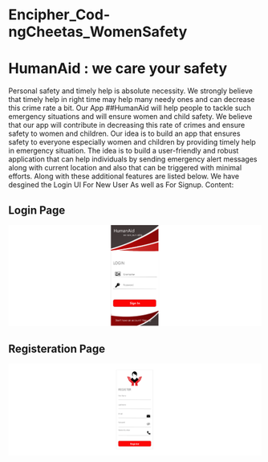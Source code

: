 # Encipher_Cod-ngCheetas_WomenSafety
# HumanAid : we care your safety
Personal safety and timely help is absolute necessity. We strongly believe that timely help in right
time may help many needy ones and can decrease this crime rate a bit.
Our App ##HumanAid will help people to tackle such emergency situations and will ensure women
and child safety. We believe that our app will contribute in decreasing this rate of crimes and
ensure safety to women and children.
Our idea is to build an app that ensures safety to everyone especially women and children by
providing timely help in emergency situation. The idea is to build a user-friendly and robust
application that can help individuals by sending emergency alert messages along with current
location and also that can be triggered with minimal efforts. Along with these additional features
are listed below.
We have desgined the Login UI For New User As well as For Signup.
Content:
## Login Page 
![Login](LoginPortal.png)
## Registeration Page
![Register](register.png)
